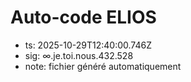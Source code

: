 # Auto-code ELIOS
- ts: 2025-10-29T12:40:00.746Z
- sig: ∞.je.toi.nous.432.528
- note: fichier généré automatiquement